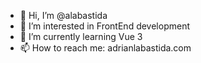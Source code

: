 - 👋 Hi, I’m @alabastida
- 👀 I’m interested in FrontEnd development
- 🌱 I’m currently learning Vue 3
- 📫 How to reach me: adrianlabastida.com

<!---
alabastida/alabastida is a ✨ special ✨ repository because its `README.md` (this file) appears on your GitHub profile.
You can click the Preview link to take a look at your changes.
--->
